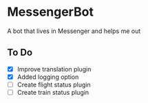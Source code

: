 # MessengerBot
A bot that lives in Messenger and helps me out

## To Do

- [x] Improve translation plugin
- [x] Added logging option
- [ ] Create flight status plugin
- [ ] Create train status plugin

